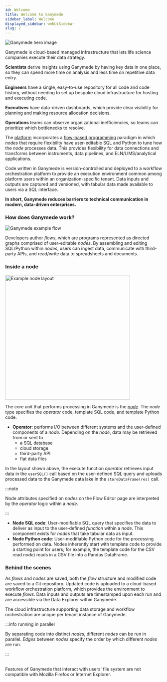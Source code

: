 ```yaml
---
id: Welcome
title: Welcome to Ganymede
sidebar_label: Welcome
displayed_sidebar: webUiSidebar
slug: /
---
```


<img alt="Ganymede hero image" src="https://ganymede-bio.mo.cloudinary.net/apiServer/HeroImage_20230110.png"/>

Ganymede is cloud-based managed infrastructure that lets life science companies execute their data strategy.  

**Scientists** derive insights using Ganymede by having key data in one place, so they can spend more time on analysis and less time on repetitive data entry.  

**Engineers** have a single, easy-to-use repository for all code and code history, without needing to set up bespoke cloud infrastructure for hosting and executing code.

**Executives** have data-driven dashboards, which provide clear visibility for planning and making resource allocation decisions.

**Operations** teams can observe organizational inefficiencies, so teams can prioritize which bottlenecks to resolve.

The [platform](https://www.ganymede.bio/#product) incorporates a [flow-based programming](https://en.wikipedia.org/wiki/Flow-based_programming) paradigm in which _nodes_ that require flexibility have user-editable SQL and Python to tune how the _node_ processes data.  This provides flexibility for data connections and transforms between instruments, data pipelines, and ELN/LIMS/analytical applications.  

Code written in Ganymede is version-controlled and deployed to a workflow orchestration platform to provide an execution environment common among platform users within an organization-specific tenant.  Data inputs and outputs are captured and versioned, with tabular data made available to users via a SQL interface.

**In short, Ganymede reduces barriers to technical communication in modern, data-driven enterprises.**

### How does Ganymede work?

![Ganymede example flow](https://ganymede-bio.mo.cloudinary.net/apiServer/FlowImage_Annotated_20230405.png)

Developers author _flows_, which are programs represented as directed graphs comprised of user-editable _nodes_.  By assembling and editing SQL/Python within _nodes_, users can ingest data, communicate with third-party APIs, and read/write data to spreadsheets and documents.  

### Inside a node

<div class="text--center">
<img width="400" alt="Example node layout" src="https://ganymede-bio.mo.cloudinary.net/apiServer/Operator_Conceptual_Layout_20230108.png" />
</div>

The core unit that performs processing in Ganymede is the [_node_](./nodes/Overview.md).  The _node_ type specifies the _operator_ code, template SQL code, and template Python code.

- **Operator**: performs I/O between different systems and the user-defined components of a _node_.  Depending on the _node_, data may be retrieved from or sent to 
  - a SQL database
  - cloud storage 
  - third-party API 
  - flat data files
  
In the layout shown above, the execute function _operator_ retrieves input data in the `userSQL()` call based on the user-defined SQL query and uploads processed data to the Ganymede data lake in the `storeDataFrame(res)` call.  

:::note

Node attributes specified on _nodes_ on the Flow Editor page are interpreted by the _operator_ logic within a _node_.

:::

- **Node SQL code**: User-modifiable SQL query that specifies the data to deliver as input to the user-defined _function_ within a _node_.  This component exists for _nodes_ that take tabular data as input.
- **Node Python code**: User-modifiable Python code for the processing performed on data.  Nodes inherently start with template code to provide a starting point for users; for example, the template code for the CSV read _node_) reads in a CSV file into a Pandas DataFrame.

### Behind the scenes

As _flows_ and _nodes_ are saved, both the _flow_ structure and modified code are saved to a Git repository.  Updated code is uploaded to a cloud-based workflow orchestration platform, which provides the environment to execute _flows_.  Data inputs and outputs are timestamped upon each run and are accessible via the Data Explorer within Ganymede.

The cloud infrastructure supporting data storage and workflow orchestration are unique per tenant instance of Ganymede.

:::info running in parallel

By separating code into distinct _nodes_, different _nodes_ can be run in parallel.  _Edges_ between _nodes_ specify the order by which different _nodes_ are run.

:::


<br />
Features of Ganymede that interact with users' file system are not compatible with Mozilla Firefox or Internet Explorer.

